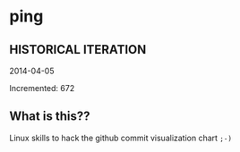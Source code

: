 # ping

## HISTORICAL ITERATION
2014-04-05

Incremented: 672

## What is this?? 
Linux skills to hack the github commit visualization chart `;-)`
